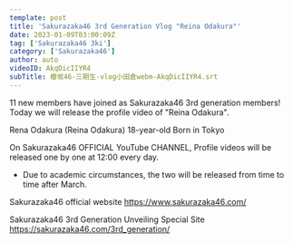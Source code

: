 ```yaml
---
template: post
title: 'Sakurazaka46 3rd Generation Vlog "Reina Odakura"'
date: 2023-01-09T03:00:09Z
tag: ['Sakurazaka46 3ki']
category: ['Sakurazaka46']
author: auto 
videoID: AkqDicIIYR4
subTitle: 櫻坂46-三期生-vlog小田倉webm-AkqDicIIYR4.srt
---
```

11 new members have joined as Sakurazaka46 3rd generation members!
Today we will release the profile video of "Reina Odakura".

Rena Odakura
(Reina Odakura)
18-year-old
Born in Tokyo

On Sakurazaka46 OFFICIAL YouTube CHANNEL,
Profile videos will be released one by one at 12:00 every day.
* Due to academic circumstances, the two will be released from time to time after March.

Sakurazaka46 official website
https://www.sakurazaka46.com/

Sakurazaka46 3rd Generation Unveiling Special Site
https://sakurazaka46.com/3rd_generation/
